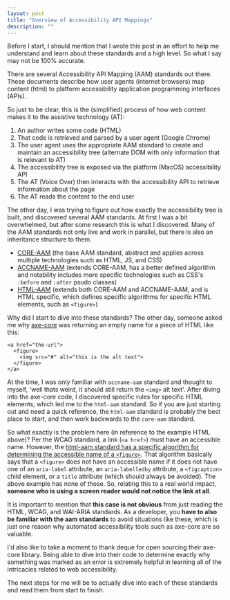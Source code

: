```yaml
---
layout: post
title: "Overview of Accessibility API Mappings"
description: ""
---
```


Before I start, I should mention that I wrote this post in an effort to help me understand and learn about these standards and a high level. So what I say may not be 100% accurate.

There are several Accessibility API Mapping (AAM) standards out there. These documents describe how user agents (internet browsers) map content (html) to platform accessibility application programming interfaces (APIs).

So just to be clear, this is the (simplified) process of how web content makes it to the assistive technology (AT):

1. An author writes some code (HTML)
2. That code is retrieved and parsed by a user agent (Google Chrome)
3. The user agent uses the appropriate AAM standard to create and maintain an accessibility tree (alternate DOM with only information that is relevant to AT)
4. The accessibility tree is exposed via the platform (MacOS) accessibility API
5. The AT (Voice Over) then interacts with the accessibility API to retrieve information about the page
6. The AT reads the content to the end user

The other day, I was trying to figure out how exactly the accessibility tree is built, and discovered several AAM standards. At first I was a bit overwhelmed, but after some research this is what I discovered. Many of the AAM standards not only live and work in parallel, but there is also an inheritance structure to them.

* [CORE-AAM](https://www.w3.org/TR/core-aam-1.1/) (the base AAM standard, abstract and applies across multiple technologies such as HTML, JS, and CSS)
* [ACCNAME-AAM](https://www.w3.org/TR/accname-aam-1.1/) (extends CORE-AAM, has a better defined algorithm and notability includes more specific technologies such as CSS's `:before` and `:after` psudo classes)
* [HTML-AAM](https://www.w3.org/TR/html-aam-1.0/) (extends both CORE-AAM and ACCNAME-AAM, and is HTML specific, which defines specific algorithms for specific HTML elements, such as `<figure>`)

Why did I start to dive into these standards? The other day, someone asked me why [axe-core](https://github.com/dequelabs/axe-core) was returning an empty name for a piece of HTML like this:

```
<a href="the-url">
  <figure>
    <img src="#" alt="this is the alt text">
  </figure>
</a>
```

At the time, I was only familiar with `accname-aam` standard and thought to myself, 'well thats weird, it should still return the `<img>` alt text'. After diving into the axe-core code, I discovered specific rules for specific HTML elements, which led me to the `html-aam` standard. So if you are just starting out and need a quick reference, the `html-aam` standard is probably the best place to start, and then work backwards to the `core-aam` standard.

So what exactly is the problem here (in reference to the example HTML above)? Per the WCAG standard, a link (`<a href>`) must have an accessible name. However, the [html-aam standard has a specific algorithm for determining the accessible name of a `<figure>`](https://www.w3.org/TR/html-aam-1.0/#h-figure-element-accessible-name-computation). That algorithm basically says that a `<figure>` does not have an accessible name if it does not have one of an `aria-label` attribute, an `aria-labelledby` attribute, a `<figcaption>` child element, or a `title` attribute (which should always be avoided). The above example has none of those. So, relating this to a real world impact, **someone who is using a screen reader would not notice the link at all**.

It is important to mention that **this case is not obvious** from just reading the HTML, WCAG, and WAI-ARIA standards. As a developer, you **have to also be familiar with the aam standards** to avoid situations like these, which is just one reason why automated accessibility tools such as axe-core are so valuable.

I'd also like to take a moment to thank deque for open sourcing their axe-core library. Being able to dive into their code to determine exactly why something was marked as an error is extremely helpful in learning all of the intricacies related to web accessibility. 

The next steps for me will be to actually dive into each of these standards and read them from start to finish.
    
